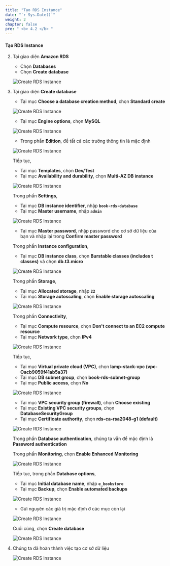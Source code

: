 ```yaml
---
title: "Tạo RDS Instance"
date: "`r Sys.Date()`"
weight: 2
chapter: false
pre: " <b> 4.2 </b> "
---
```


#### Tạo RDS Instance

2. Tại giao diện **Amazon RDS**

   - Chọn **Databases**
   - Chọn **Create database**

   ![Create RDS Instance](/images/4-DeployRDSAndS3/4.2-RDSIntance/0001-createrdsintance.png?featherlight=false&width=90pc)

3. Tại giao diện **Create database**

   - Tại mục **Choose a database creation method**, chọn **Standard create**

   ![Create RDS Instance](/images/4-DeployRDSAndS3/4.2-RDSIntance/0002-createrdsintance.png?featherlight=false&width=90pc)

   - Tại mục **Engine options**, chọn **MySQL**

   ![Create RDS Instance](/images/4-DeployRDSAndS3/4.2-RDSIntance/0003-createrdsintance.png?featherlight=false&width=90pc)

   - Trong phần **Edition**, để tất cả các trường thông tin là mặc định

   ![Create RDS Instance](/images/4-DeployRDSAndS3/4.2-RDSIntance/0004-createrdsintance.png?featherlight=false&width=90pc)

   Tiếp tục,

   - Tại mục **Templates**, chọn **Dev/Test**
   - Tại mục **Availability and durability**, chọn **Multi-AZ DB instance**

   ![Create RDS Instance](/images/4-DeployRDSAndS3/4.2-RDSIntance/0005-createrdsintance.png?featherlight=false&width=90pc)

   Trong phần **Settings**,

   - Tại mục **DB instance identifier**, nhập **`book-rds-database`**
   - Tại mục **Master username**, nhập **`admin`**

   ![Create RDS Instance](/images/4-DeployRDSAndS3/4.2-RDSIntance/0006-createrdsintance.png?featherlight=false&width=90pc)

   - Tại mục **Master password**, nhập password cho cơ sở dữ liệu của bạn và nhập lại trong **Confirm master password**

   Trong phần **Instance configuration**,

   - Tại mục **DB instance class**, chọn **Burstable classes (includes t classes)** và chọn **db.t3.micro**

   ![Create RDS Instance](/images/4-DeployRDSAndS3/4.2-RDSIntance/0007-createrdsintance.png?featherlight=false&width=90pc)

   Trong phần **Storage**,

   - Tại mục **Allocated storage**, nhập **`22`**
   - Tại mục **Storage autoscaling**, chọn **Enable storage autoscaling**

   ![Create RDS Instance](/images/4-DeployRDSAndS3/4.2-RDSIntance/0008-createrdsintance.png?featherlight=false&width=90pc)

   Trong phần **Connectivity**,

   - Tại mục **Compute resource**, chọn **Don't connect to an EC2 compute resource**
   - Tại mục **Network type**, chọn **IPv4**

   ![Create RDS Instance](/images/4-DeployRDSAndS3/4.2-RDSIntance/0009-createrdsintance.png?featherlight=false&width=90pc)

   Tiếp tục,

   - Tại mục **Virtual private cloud (VPC)**, chọn **lamp-stack-vpc (vpc-Oacb9059f41ab5a37)**
   - Tại mục **DB subnet group**, chọn **book-rds-subnet-group**
   - Tại mục **Public access**, chọn **No**

   ![Create RDS Instance](/images/4-DeployRDSAndS3/4.2-RDSIntance/0010-createrdsintance.png?featherlight=false&width=90pc)

   - Tại mục **VPC security group (firewall)**, chọn **Choose existing**
   - Tại mục **Existing VPC security groups**, chọn **DatabaseSecurityGroup**
   - Tại mục **Certificate authority**, chọn **rds-ca-rsa2048-g1 (default)**

   ![Create RDS Instance](/images/4-DeployRDSAndS3/4.2-RDSIntance/0011-createrdsintance.png?featherlight=false&width=90pc)

   Trong phần **Database authentication**, chúng ta vẫn để mặc định là **Password authentication**

   Trong phần **Monitoring**, chọn **Enable Enhanced Monitoring**

   ![Create RDS Instance](/images/4-DeployRDSAndS3/4.2-RDSIntance/0012-createrdsintance.png?featherlight=false&width=90pc)

   Tiếp tục, trong phần **Database options**,

   - Tại mục **Initial database name**, nhập **`e_bookstore`**
   - Tại mục **Backup**, chọn **Enable automated backups**

   ![Create RDS Instance](/images/4-DeployRDSAndS3/4.2-RDSIntance/0013-createrdsintance.png?featherlight=false&width=90pc)

   - Gửi nguyên các giá trị mặc định ở các mục còn lại

   ![Create RDS Instance](/images/4-DeployRDSAndS3/4.2-RDSIntance/0014-createrdsintance.png?featherlight=false&width=90pc)

   Cuối cùng, chọn **Create database**

   ![Create RDS Instance](/images/4-DeployRDSAndS3/4.2-RDSIntance/0015-createrdsintance.png?featherlight=false&width=90pc)

4. Chúng ta đã hoàn thành việc tạo cơ sở dữ liệu

   ![Create RDS Instance](/images/4-DeployRDSAndS3/4.2-RDSIntance/0016-createrdsintance.png?featherlight=false&width=90pc)
